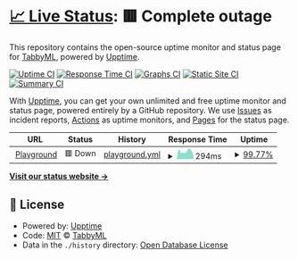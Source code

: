 # [📈 Live Status](https://uptime.tabbyml.com): <!--live status--> **🟥 Complete outage**

This repository contains the open-source uptime monitor and status page for [TabbyML](https://uptime.tabbyml.com), powered by [Upptime](https://github.com/upptime/upptime).

[![Uptime CI](https://github.com/TabbyML/uptime/workflows/Uptime%20CI/badge.svg)](https://github.com/TabbyML/uptime/actions?query=workflow%3A%22Uptime+CI%22)
[![Response Time CI](https://github.com/TabbyML/uptime/workflows/Response%20Time%20CI/badge.svg)](https://github.com/TabbyML/uptime/actions?query=workflow%3A%22Response+Time+CI%22)
[![Graphs CI](https://github.com/TabbyML/uptime/workflows/Graphs%20CI/badge.svg)](https://github.com/TabbyML/uptime/actions?query=workflow%3A%22Graphs+CI%22)
[![Static Site CI](https://github.com/TabbyML/uptime/workflows/Static%20Site%20CI/badge.svg)](https://github.com/TabbyML/uptime/actions?query=workflow%3A%22Static+Site+CI%22)
[![Summary CI](https://github.com/TabbyML/uptime/workflows/Summary%20CI/badge.svg)](https://github.com/TabbyML/uptime/actions?query=workflow%3A%22Summary+CI%22)

With [Upptime](https://upptime.js.org), you can get your own unlimited and free uptime monitor and status page, powered entirely by a GitHub repository. We use [Issues](https://github.com/TabbyML/uptime/issues) as incident reports, [Actions](https://github.com/TabbyML/uptime/actions) as uptime monitors, and [Pages](https://uptime.tabbyml.com) for the status page.

<!--start: status pages-->
<!-- This summary is generated by Upptime (https://github.com/upptime/upptime) -->
<!-- Do not edit this manually, your changes will be overwritten -->
<!-- prettier-ignore -->
| URL | Status | History | Response Time | Uptime |
| --- | ------ | ------- | ------------- | ------ |
| <img alt="" src="https://icons.duckduckgo.com/ip3/playground.app.tabbyml.com.ico" height="13"> [Playground](https://playground.app.tabbyml.com/v1/health) | 🟥 Down | [playground.yml](https://github.com/TabbyML/uptime/commits/HEAD/history/playground.yml) | <details><summary><img alt="Response time graph" src="./graphs/playground/response-time-week.png" height="20"> 294ms</summary><br><a href="https://uptime.tabbyml.com/history/playground"><img alt="Response time 781" src="https://img.shields.io/endpoint?url=https%3A%2F%2Fraw.githubusercontent.com%2FTabbyML%2Fuptime%2FHEAD%2Fapi%2Fplayground%2Fresponse-time.json"></a><br><a href="https://uptime.tabbyml.com/history/playground"><img alt="24-hour response time 207" src="https://img.shields.io/endpoint?url=https%3A%2F%2Fraw.githubusercontent.com%2FTabbyML%2Fuptime%2FHEAD%2Fapi%2Fplayground%2Fresponse-time-day.json"></a><br><a href="https://uptime.tabbyml.com/history/playground"><img alt="7-day response time 294" src="https://img.shields.io/endpoint?url=https%3A%2F%2Fraw.githubusercontent.com%2FTabbyML%2Fuptime%2FHEAD%2Fapi%2Fplayground%2Fresponse-time-week.json"></a><br><a href="https://uptime.tabbyml.com/history/playground"><img alt="30-day response time 667" src="https://img.shields.io/endpoint?url=https%3A%2F%2Fraw.githubusercontent.com%2FTabbyML%2Fuptime%2FHEAD%2Fapi%2Fplayground%2Fresponse-time-month.json"></a><br><a href="https://uptime.tabbyml.com/history/playground"><img alt="1-year response time 781" src="https://img.shields.io/endpoint?url=https%3A%2F%2Fraw.githubusercontent.com%2FTabbyML%2Fuptime%2FHEAD%2Fapi%2Fplayground%2Fresponse-time-year.json"></a></details> | <details><summary><a href="https://uptime.tabbyml.com/history/playground">99.77%</a></summary><a href="https://uptime.tabbyml.com/history/playground"><img alt="All-time uptime 99.55%" src="https://img.shields.io/endpoint?url=https%3A%2F%2Fraw.githubusercontent.com%2FTabbyML%2Fuptime%2FHEAD%2Fapi%2Fplayground%2Fuptime.json"></a><br><a href="https://uptime.tabbyml.com/history/playground"><img alt="24-hour uptime 98.38%" src="https://img.shields.io/endpoint?url=https%3A%2F%2Fraw.githubusercontent.com%2FTabbyML%2Fuptime%2FHEAD%2Fapi%2Fplayground%2Fuptime-day.json"></a><br><a href="https://uptime.tabbyml.com/history/playground"><img alt="7-day uptime 99.77%" src="https://img.shields.io/endpoint?url=https%3A%2F%2Fraw.githubusercontent.com%2FTabbyML%2Fuptime%2FHEAD%2Fapi%2Fplayground%2Fuptime-week.json"></a><br><a href="https://uptime.tabbyml.com/history/playground"><img alt="30-day uptime 99.69%" src="https://img.shields.io/endpoint?url=https%3A%2F%2Fraw.githubusercontent.com%2FTabbyML%2Fuptime%2FHEAD%2Fapi%2Fplayground%2Fuptime-month.json"></a><br><a href="https://uptime.tabbyml.com/history/playground"><img alt="1-year uptime 99.55%" src="https://img.shields.io/endpoint?url=https%3A%2F%2Fraw.githubusercontent.com%2FTabbyML%2Fuptime%2FHEAD%2Fapi%2Fplayground%2Fuptime-year.json"></a></details>

<!--end: status pages-->

[**Visit our status website →**](https://uptime.tabbyml.com)

## 📄 License

- Powered by: [Upptime](https://github.com/upptime/upptime)
- Code: [MIT](./LICENSE) © [TabbyML](https://uptime.tabbyml.com)
- Data in the `./history` directory: [Open Database License](https://opendatacommons.org/licenses/odbl/1-0/)
